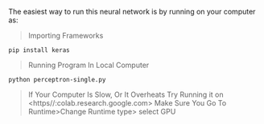 The easiest way to run this neural network is by running on your computer as:
> Importing Frameworks
```
pip install keras
```
>Running Program In Local Computer
```
python perceptron-single.py
```
>If Your Computer Is Slow, Or It Overheats Try Running it on <https//:colab.research.google.com>
>Make Sure You Go To Runtime>Change Runtime type> select GPU
